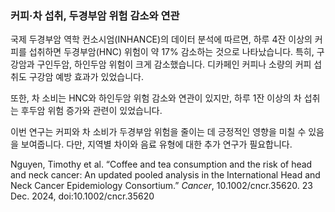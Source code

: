 ### 커피·차 섭취, 두경부암 위험 감소와 연관

국제 두경부암 역학 컨소시엄(INHANCE)의 데이터 분석에 따르면, 하루 4잔 이상의 커피를 섭취하면 두경부암(HNC) 위험이 약 17% 감소하는 것으로 나타났습니다. 특히, 구강암과 구인두암, 하인두암 위험이 크게 감소했습니다. 디카페인 커피나 소량의 커피 섭취도 구강암 예방 효과가 있었습니다.

또한, 차 소비는 HNC와 하인두암 위험 감소와 연관이 있지만, 하루 1잔 이상의 차 섭취는 후두암 위험 증가와 관련이 있었습니다.

이번 연구는 커피와 차 소비가 두경부암 위험을 줄이는 데 긍정적인 영향을 미칠 수 있음을 보여줍니다. 다만, 지역별 차이와 음료 유형에 대한 추가 연구가 필요합니다.

Nguyen, Timothy et al. “Coffee and tea consumption and the risk of head and neck cancer: An updated pooled analysis in the International Head and Neck Cancer Epidemiology Consortium.” _Cancer_, 10.1002/cncr.35620. 23 Dec. 2024, doi:10.1002/cncr.35620